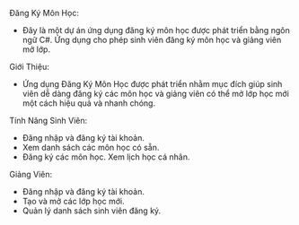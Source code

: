 Đăng Ký Môn Học:
- Đây là một dự án ứng dụng đăng ký môn học được phát triển bằng ngôn ngữ C#. Ứng dụng cho phép sinh viên đăng ký môn học và giảng viên mở lớp.

Giới Thiệu:
- Ứng dụng Đăng Ký Môn Học được phát triển nhằm mục đích giúp sinh viên dễ dàng đăng ký các môn học và giảng viên có thể mở lớp học mới một cách hiệu quả và nhanh chóng.

Tính Năng
Sinh Viên: 
+ Đăng nhập và đăng ký tài khoản.
+ Xem danh sách các môn học có sẵn. 
+ Đăng ký các môn học. Xem lịch học cá nhân.

Giảng Viên: 
+ Đăng nhập và đăng ký tài khoản. 
+ Tạo và mở các lớp học mới. 
+ Quản lý danh sách sinh viên đăng ký.
